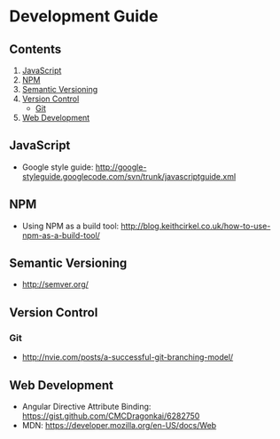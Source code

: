 # Development Guide

## Contents

1. [JavaScript](#javascript)
1. [NPM](#NPM)
1. [Semantic Versioning](#semantic-versioning)
1. [Version Control](#version-control)
    - [Git](#git)
1. [Web Development](#web-development)

## JavaScript

- Google style guide: http://google-styleguide.googlecode.com/svn/trunk/javascriptguide.xml

## NPM

- Using NPM as a build tool: http://blog.keithcirkel.co.uk/how-to-use-npm-as-a-build-tool/

## Semantic Versioning

- http://semver.org/

## Version Control

### Git

- http://nvie.com/posts/a-successful-git-branching-model/

## Web Development

- Angular Directive Attribute Binding: https://gist.github.com/CMCDragonkai/6282750
- MDN: https://developer.mozilla.org/en-US/docs/Web
